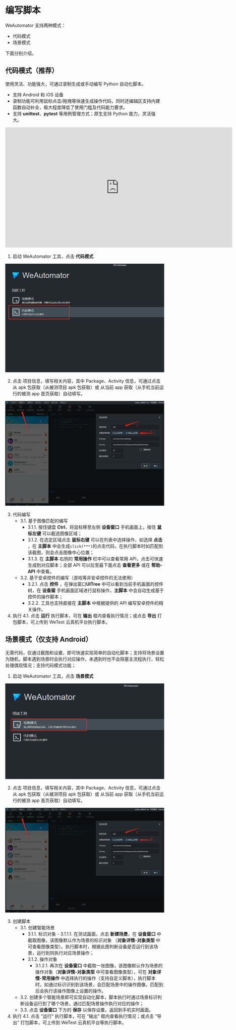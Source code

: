 # 编写脚本

WeAutomator 支持两种模式：

- 代码模式
- 场景模式

下面分别介绍。

## 代码模式（推荐）

使用灵活、功能强大，可通过录制生成或手动编写 Python 自动化脚本。

- 支持 Android 和 iOS 设备
- 录制功能可利用鼠标点击/拖拽等快速生成操作代码，同时还编辑区支持内建函数自动补全，极大程度降低了使用门槛及代码能力要求。
- 支持 **unittest**、**pytest** 等用例管理方式；原生支持 Python 能力，灵活强大。

<iframe frameborder="0" width="720" height="380"
src="https://v.qq.com/txp/iframe/player.html?vid=d3248llyku8" allowFullScreen="true"></iframe>

1. 启动 WeAutomator 工具，点击 **代码模式**

![](./image/20220522232341.png)

2. 点击 项目信息，填写相关内容，其中 Package、Activity 信息，可通过点击 从 apk 包获取（从被测项目 apk 包获取）或 从当前 app 获取（从手机当前运行的被测 app 首页获取）自动填写。

![](./image/20220522232355.png)

3. 代码编写
   - 3.1. 基于图像匹配的编写
     - 3.1.1. 按住键盘 **Ctrl**，将鼠标移至左侧 **设备窗口** 手机画面上，按住 **鼠标左键** 可以截选图像区域；
     - 3.1.2. 在选定区域点击 **鼠标右键** 可以在列表中选择操作，如选择 **点击** ，在 **主脚本** 中会生成`click(***)`的点击代码，在执行脚本时如匹配到该截图，则会点击图像中心位置；
     - 3.1.3. 在 **主脚本** 右侧的 **常用操作** 栏中可以查看常用 API，点击可快速生成到对应脚本；全部 API 可以拉至最下面点击 **查看更多** 或在 **帮助-API** 中查看。
   - 3.2. 基于安卓控件的编写（游戏等非安卓控件的无法使用）
     - 3.2.1. 点击 **控件** ，在弹出窗口**UITree** 中可以看到当前手机画面的控件树，在 **设备窗** 手机画面区域进行鼠标操作，**主脚本** 中会自动生成基于控件的操作脚本；
     - 3.2.2. 工具也支持直接在 **主脚本** 中根据提供的 API 编写安卓控件的相关操作。
4. 执行
   4.1. 点击 **运行** 执行脚本，可在 **输出** 框内查看执行情况；或点击 **导出** 打包脚本，可上传到 WeTest 云真机平台执行脚本。

## 场景模式（仅支持 Android）

无需代码，仅通过截图和设置，即可快速实现简单的自动化脚本；支持将场景设置为随机，脚本遇到场景时会执行对应操作，未遇到时也不会阻塞主流程执行，轻松处理偶现情况；支持代码模式功能；

1. 启动 WeAutomator 工具，点击 **场景模式**

![](./image/20220522233055.png)

2. 点击 项目信息，填写相关内容，其中 Package、Activity 信息，可通过点击 从 apk 包获取（从被测项目 apk 包获取）或 从当前 app 获取（从手机当前运行的被测 app 首页获取）自动填写。

![](./image/20220522233126.png)

3. 创建脚本
   - 3.1. 创建智能场景
     - 3.1.1. 标识对象 - 3.1.1.1. 在测试画面，点击 **新建场景**，在 **设备窗口** 中截取图像，该图像默认作为场景的标识对象 （**对象详情-对象类型** 中可查看图像类型）。执行脚本时，根据此图判断设备是否运行到该场景，运行到则执行对应场景操作；
     - 3.1.2. 操作对象
       - 3.1.2.1. 再次在 **设备窗口** 中截取一张图像，该图像默认作为场景的操作对象（**对象详情-对象类型** 中可查看图像类型），可在 **对象详情-常用操作** 中选择执行的操作（支持自定义脚本），执行脚本时，如通过标识识别到该场景，会匹配场景中的操作图像，匹配到后会执行该操作图像上设置的操作。
   - 3.2. 创建多个智能场景即可实现自动化脚本，脚本执行时通过场景标识判断设备运行到了哪个场景，通过匹配场景操作执行对应的操作；
   - 3.3. 点击 **设备窗口** 下方的 **保存** 以保存设置，返回到手机实时画面。
4. 执行
   4.1. 点击 “运行” 执行脚本，可在 “输出” 框内查看执行情况；或点击 “导出” 打包脚本，可上传到 WeTest 云真机平台等执行脚本。
